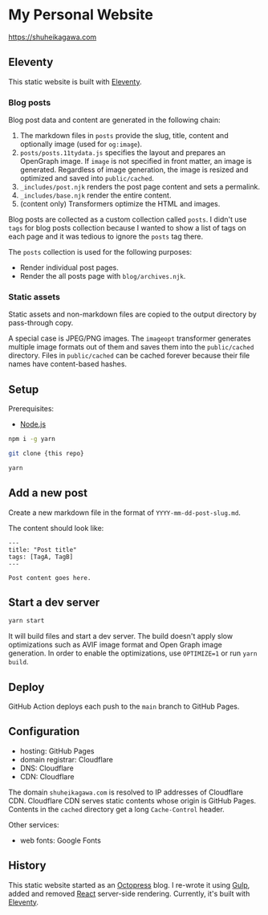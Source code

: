# My Personal Website

https://shuheikagawa.com

## Eleventy

This static website is built with [Eleventy](https://www.11ty.dev/).

### Blog posts

Blog post data and content are generated in the following chain:

1. The markdown files in `posts` provide the slug, title, content and optionally image (used for `og:image`).
2. `posts/posts.11tydata.js` specifies the layout and prepares an OpenGraph image. If `image` is not specified in front matter, an image is generated. Regardless of image generation, the image is resized and optimized and saved into `public/cached`.
3. `_includes/post.njk` renders the post page content and sets a permalink.
4. `_includes/base.njk` render the entire content.
5. (content only) Transformers optimize the HTML and images.

Blog posts are collected as a custom collection called `posts`. I didn't use `tags` for blog posts collection because I wanted to show a list of tags on each page and it was tedious to ignore the `posts` tag there.

The `posts` collection is used for the following purposes:

- Render individual post pages.
- Render the all posts page with `blog/archives.njk`.

### Static assets

Static assets and non-markdown files are copied to the output directory by pass-through copy.

A special case is JPEG/PNG images. The `imageopt` transformer generates multiple image formats out of them and saves them into the `public/cached` directory. Files in `public/cached` can be cached forever because their file names have content-based hashes.

## Setup

Prerequisites:

- [Node.js](https://nodejs.org/en/)

```sh
npm i -g yarn

git clone {this repo}

yarn
```

## Add a new post

Create a new markdown file in the format of `YYYY-mm-dd-post-slug.md`.

The content should look like:

```
---
title: "Post title"
tags: [TagA, TagB]
---

Post content goes here.
```

## Start a dev server

```sh
yarn start
```

It will build files and start a dev server. The build doesn't apply slow optimizations such as AVIF image format and Open Graph image generation. In order to enable the optimizations, use `OPTIMIZE=1` or run `yarn build`.

## Deploy

GitHub Action deploys each push to the `main` branch to GitHub Pages.

## Configuration

- hosting: GitHub Pages
- domain registrar: Cloudflare
- DNS: Cloudflare
- CDN: Cloudflare

The domain `shuheikagawa.com` is resolved to IP addresses of Cloudflare CDN. Cloudflare CDN serves static contents whose origin is GitHub Pages. Contents in the `cached` directory get a long `Cache-Control` header.

Other services:

- web fonts: Google Fonts

## History

This static website started as an [Octopress](https://github.com/octopress/octopress) blog. I re-wrote it using [Gulp](https://github.com/gulpjs/gulp), added and removed [React](https://github.com/facebook/react) server-side rendering. Currently, it's built with [Eleventy](https://www.11ty.dev/).
